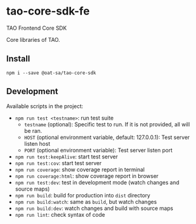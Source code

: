 # tao-core-sdk-fe
TAO Frontend Core SDK 

Core libraries of TAO.

## Install

```
npm i --save @oat-sa/tao-core-sdk
```

## Development

Available scripts in the project:

- `npm run test <testname>`: run test suite
  - `testname` (optional): Specific test to run. If it is not provided, all will be ran.
  - `HOST` (optional environment variable, default: 127.0.0.1): Test server listen host
  - `PORT` (optional environment variable): Test server listen port
- `npm run test:keepAlive`: start test server
- `npm run test:cov`: start test server
- `npm run coverage`: show coverage report in terminal
- `npm run coverage:html`: show coverage report in browser
- `npm run test:dev`: test in development mode (watch changes and source maps)
- `npm run build`: build for production into `dist` directory
- `npm run build:watch`: same as `build`, but watch changes
- `npm run build:dev`: watch changes and build with source maps
- `npm run lint`: check syntax of code

